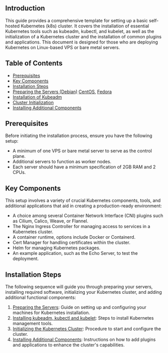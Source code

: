 ## Introduction
This guide provides a comprehensive template for setting up a basic self-hosted Kubernetes (k8s) cluster. It covers the installation of essential Kubernetes tools such as kubeadm, kubectl, and kubelet, as well as the initialization of a Kubernetes cluster and the installation of common plugins and applications. This document is designed for those who are deploying Kubernetes on Linux-based VPS or bare metal servers.

## Table of Contents
- [Prerequisites](#prerequisites)
- [Key Components](#key-components)
- [Installation Steps](#installation-steps)
- [Preparing the Servers (Debian)](docs/debian/preparing-servers.md) [CentOS](docs/centos/preparing-servers.md), [Fedora](docs/fedora/preparing-servers.md)
- [Installation of Kubeadm](docs/installing-kubeadm.md)
- [Cluster Initialization](docs/initializing-cluster.md)
- [Installing Additional Components](docs/installing-additional-components.md)

## Prerequisites
Before initiating the installation process, ensure you have the following setup:
- A minimum of one VPS or bare metal server to serve as the control plane.
- Additional servers to function as worker nodes.
- Each server should have a minimum specification of 2GB RAM and 2 CPUs.

## Key Components
This setup involves a variety of crucial Kubernetes components, tools, and additional applications that aid in creating a production-ready environment:
- A choice among several Container Network Interface (CNI) plugins such as Cilium, Calico, Weave, or Flannel.
- The Nginx Ingress Controller for managing access to services in a Kubernetes cluster.
- A container runtime, options include Docker or Containerd.
- Cert Manager for handling certificates within the cluster.
- Helm for managing Kubernetes packages.
- An example application, such as the Echo Server, to test the deployment.

## Installation Steps
The following sequence will guide you through preparing your servers, installing required software, initializing your Kubernetes cluster, and adding additional functional components:
1. [Preparing the Servers](docs/preparing-servers.md): Guide on setting up and configuring your machines for Kubernetes installation.
2. [Installing kubeadm, kubectl and kubelet](docs/installing-kubeadm.md): Steps to install Kubernetes management tools.
3. [Initializing the Kubernetes Cluster](docs/initializing-cluster.md): Procedure to start and configure the cluster.
4. [Installing Additional Components](docs/installing-additional-components.md): Instructions on how to add plugins and applications to enhance the cluster's capabilities.
